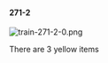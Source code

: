 #### 271-2
![train-271-2-0.png](https://github.com/lil-lab/nlvr/raw/master/nlvr/train/images/36/train-271-2-0.png "train-271-2-0.png")

There are 3 yellow items
